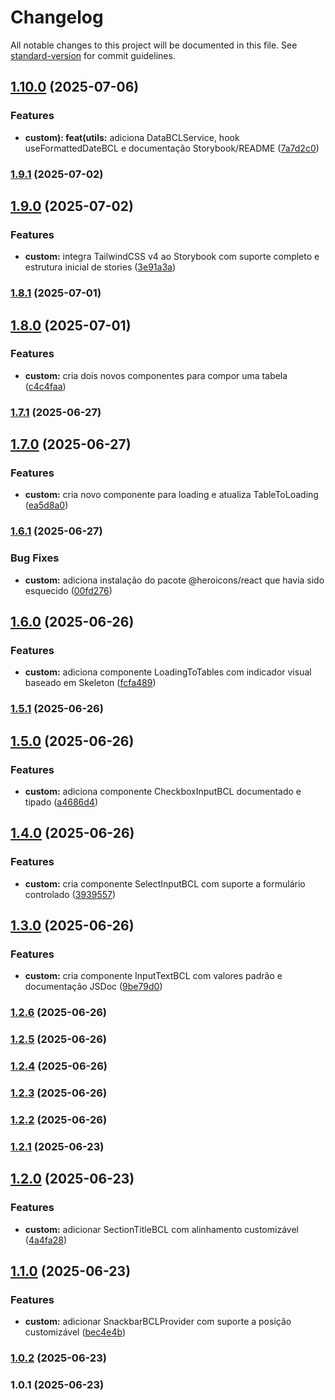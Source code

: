 # Changelog

All notable changes to this project will be documented in this file. See [standard-version](https://github.com/conventional-changelog/standard-version) for commit guidelines.

## [1.10.0](https://github.com/brennoclins/bcl-template-react/compare/v1.9.1...v1.10.0) (2025-07-06)


### Features

* **custom): feat(utils:** adiciona DataBCLService, hook useFormattedDateBCL e documentação Storybook/README ([7a7d2c0](https://github.com/brennoclins/bcl-template-react/commit/7a7d2c086c315fa30133d18b53321e134633c7b2))

### [1.9.1](https://github.com/brennoclins/bcl-template-react/compare/v1.9.0...v1.9.1) (2025-07-02)

## [1.9.0](https://github.com/brennoclins/bcl-template-react/compare/v1.8.1...v1.9.0) (2025-07-02)


### Features

* **custom:** integra TailwindCSS v4 ao Storybook com suporte completo e estrutura inicial de stories ([3e91a3a](https://github.com/brennoclins/bcl-template-react/commit/3e91a3aadb91e2309c66fe845cf1687d1bb1e8f3))

### [1.8.1](https://github.com/brennoclins/bcl-template-react/compare/v1.8.0...v1.8.1) (2025-07-01)

## [1.8.0](https://github.com/brennoclins/bcl-template-react/compare/v1.7.1...v1.8.0) (2025-07-01)


### Features

* **custom:** cria dois novos componentes para compor uma tabela ([c4c4faa](https://github.com/brennoclins/bcl-template-react/commit/c4c4faa5be49683e2e77d706e2e8571f21f1abaa))

### [1.7.1](https://github.com/brennoclins/bcl-template-react/compare/v1.7.0...v1.7.1) (2025-06-27)

## [1.7.0](https://github.com/brennoclins/bcl-template-react/compare/v1.6.1...v1.7.0) (2025-06-27)


### Features

* **custom:** cria novo componente para loading e atualiza TableToLoading ([ea5d8a0](https://github.com/brennoclins/bcl-template-react/commit/ea5d8a0100d4748b0a5debbc5ae948eee09cc59f))

### [1.6.1](https://github.com/brennoclins/bcl-template-react/compare/v1.6.0...v1.6.1) (2025-06-27)


### Bug Fixes

* **custom:** adiciona instalação do pacote @heroicons/react que havia sido esquecido ([00fd276](https://github.com/brennoclins/bcl-template-react/commit/00fd27628c5533b303fdc56418a587c851b70f62))

## [1.6.0](https://github.com/brennoclins/bcl-template-react/compare/v1.5.1...v1.6.0) (2025-06-26)


### Features

* **custom:** adiciona componente LoadingToTables com indicador visual baseado em Skeleton ([fcfa489](https://github.com/brennoclins/bcl-template-react/commit/fcfa489e4293535aef0e3f51998a664485c009a9))

### [1.5.1](https://github.com/brennoclins/bcl-template-react/compare/v1.5.0...v1.5.1) (2025-06-26)

## [1.5.0](https://github.com/brennoclins/bcl-template-react/compare/v1.4.0...v1.5.0) (2025-06-26)


### Features

* **custom:** adiciona componente CheckboxInputBCL documentado e tipado ([a4686d4](https://github.com/brennoclins/bcl-template-react/commit/a4686d44454b6ab3273cdc96e605e49166eacbc9))

## [1.4.0](https://github.com/brennoclins/bcl-template-react/compare/v1.3.0...v1.4.0) (2025-06-26)


### Features

* **custom:** cria componente SelectInputBCL com suporte a formulário controlado ([3939557](https://github.com/brennoclins/bcl-template-react/commit/39395573919f6194c75ce567317de92aae4654ac))

## [1.3.0](https://github.com/brennoclins/bcl-template-react/compare/v1.2.6...v1.3.0) (2025-06-26)


### Features

* **custom:** cria componente InputTextBCL com valores padrão e documentação JSDoc ([9be79d0](https://github.com/brennoclins/bcl-template-react/commit/9be79d03c442ceac792f16a2a6ba7620fe101cbc))

### [1.2.6](https://github.com/brennoclins/bcl-template-react/compare/v1.2.5...v1.2.6) (2025-06-26)

### [1.2.5](https://github.com/brennoclins/bcl-template-react/compare/v1.2.4...v1.2.5) (2025-06-26)

### [1.2.4](https://github.com/brennoclins/bcl-template-react/compare/v1.2.3...v1.2.4) (2025-06-26)

### [1.2.3](https://github.com/brennoclins/bcl-template-react/compare/v1.2.2...v1.2.3) (2025-06-26)

### [1.2.2](https://github.com/brennoclins/bcl-template-react/compare/v1.2.1...v1.2.2) (2025-06-26)

### [1.2.1](https://github.com/brennoclins/bcl-template-react/compare/v1.2.0...v1.2.1) (2025-06-23)

## [1.2.0](https://github.com/brennoclins/bcl-template-react/compare/v1.1.0...v1.2.0) (2025-06-23)


### Features

* **custom:** adicionar SectionTitleBCL com alinhamento customizável ([4a4fa28](https://github.com/brennoclins/bcl-template-react/commit/4a4fa2835b094a7cc0cba4d4220af1b35eafb036))

## [1.1.0](https://github.com/brennoclins/bcl-template-react/compare/v1.0.2...v1.1.0) (2025-06-23)


### Features

* **custom:** adicionar SnackbarBCLProvider com suporte a posição customizável ([bec4e4b](https://github.com/brennoclins/bcl-template-react/commit/bec4e4bf02b35807acc7ba51630698c35d6dac59))

### [1.0.2](https://github.com/brennoclins/bcl-template-react/compare/v1.0.1...v1.0.2) (2025-06-23)

### 1.0.1 (2025-06-23)
